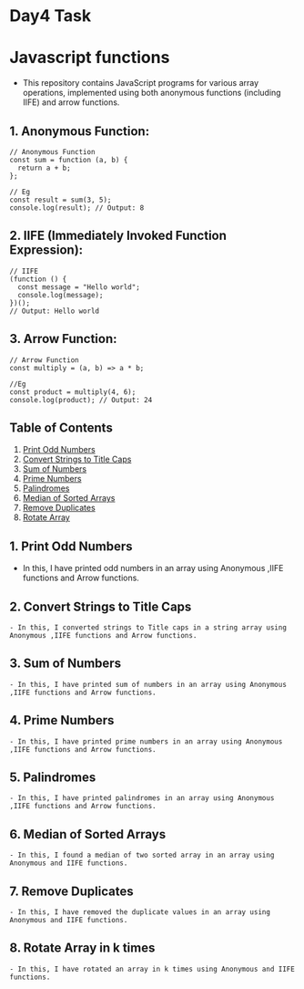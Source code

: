 # Day4 Task

# Javascript functions


 - This repository contains JavaScript programs for various array operations, implemented using both anonymous functions (including IIFE) and arrow functions.

## 1. Anonymous Function:

```
// Anonymous Function
const sum = function (a, b) {
  return a + b;
};

// Eg
const result = sum(3, 5);
console.log(result); // Output: 8
```
## 2. IIFE (Immediately Invoked Function Expression):

```
// IIFE
(function () {
  const message = "Hello world";
  console.log(message);
})();
// Output: Hello world
```
## 3. Arrow Function:

```
// Arrow Function
const multiply = (a, b) => a * b;

//Eg
const product = multiply(4, 6);
console.log(product); // Output: 24
```

## Table of Contents

1. [Print Odd Numbers](#1-print-odd-numbers)
2. [Convert Strings to Title Caps](#2-convert-strings-to-title-caps)
3. [Sum of Numbers](#3-sum-of-numbers)
4. [Prime Numbers](#4-prime-numbers)
5. [Palindromes](#5-palindromes)
6. [Median of Sorted Arrays](#6-median-of-sorted-arrays)
7. [Remove Duplicates](#7-remove-duplicates)
8. [Rotate Array](#8-rotate-array)


## 1. Print Odd Numbers

   - In this, I have printed odd numbers in an array using Anonymous ,IIFE functions and Arrow functions.
   
## 2. Convert Strings to Title Caps

    - In this, I converted strings to Title caps in a string array using Anonymous ,IIFE functions and Arrow functions.
   
## 3. Sum of Numbers

    - In this, I have printed sum of numbers in an array using Anonymous ,IIFE functions and Arrow functions.

## 4. Prime Numbers 

    - In this, I have printed prime numbers in an array using Anonymous ,IIFE functions and Arrow functions.

## 5. Palindromes 

    - In this, I have printed palindromes in an array using Anonymous ,IIFE functions and Arrow functions.

## 6. Median of Sorted Arrays

    - In this, I found a median of two sorted array in an array using Anonymous and IIFE functions.

## 7. Remove Duplicates

    - In this, I have removed the duplicate values in an array using Anonymous and IIFE functions.

## 8. Rotate Array in k times

    - In this, I have rotated an array in k times using Anonymous and IIFE functions.


